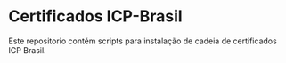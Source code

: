 # Certificados ICP-Brasil

Este repositorio contém scripts para instalação de cadeia de certificados ICP Brasil.

